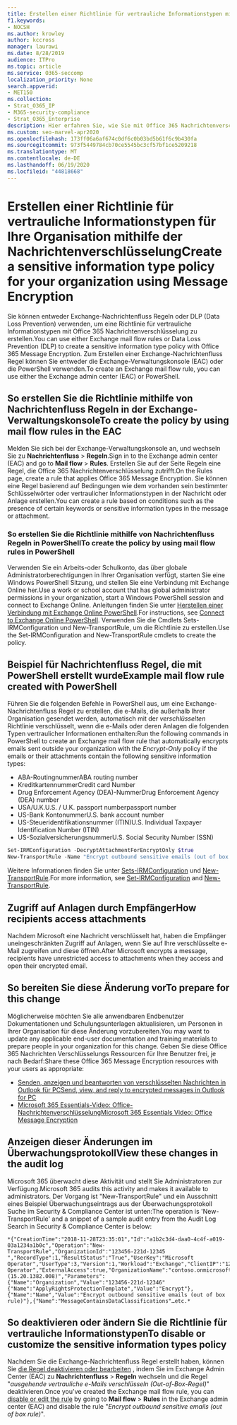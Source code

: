 ```yaml
---
title: Erstellen einer Richtlinie für vertrauliche Informationstypen mit Office 365 Nachrichtenverschlüsselung
f1.keywords:
- NOCSH
ms.author: krowley
author: kccross
manager: laurawi
ms.date: 8/28/2019
audience: ITPro
ms.topic: article
ms.service: O365-seccomp
localization_priority: None
search.appverid:
- MET150
ms.collection:
- Strat_O365_IP
- M365-security-compliance
- Strat_O365_Enterprise
description: Hier erfahren Sie, wie Sie mit Office 365 Nachrichtenverschlüsselung eine Richtlinie für vertrauliche Informationstypen für Ihre Organisation erstellen.
ms.custom: seo-marvel-apr2020
ms.openlocfilehash: 173ff06a6af674c0df6c0b03bd5b61f6c9b430fa
ms.sourcegitcommit: 973f5449784cb70ce5545bc3cf57bf1ce5209218
ms.translationtype: MT
ms.contentlocale: de-DE
ms.lasthandoff: 06/19/2020
ms.locfileid: "44818668"
---
```

# <a name="create-a-sensitive-information-type-policy-for-your-organization-using-message-encryption"></a><span data-ttu-id="14bae-103">Erstellen einer Richtlinie für vertrauliche Informationstypen für Ihre Organisation mithilfe der Nachrichtenverschlüsselung</span><span class="sxs-lookup"><span data-stu-id="14bae-103">Create a sensitive information type policy for your organization using Message Encryption</span></span>

<span data-ttu-id="14bae-104">Sie können entweder Exchange-Nachrichtenfluss Regeln oder DLP (Data Loss Prevention) verwenden, um eine Richtlinie für vertrauliche Informationstypen mit Office 365 Nachrichtenverschlüsselung zu erstellen.</span><span class="sxs-lookup"><span data-stu-id="14bae-104">You can use either Exchange mail flow rules or Data Loss Prevention (DLP) to create a sensitive information type policy with Office 365 Message Encryption.</span></span> <span data-ttu-id="14bae-105">Zum Erstellen einer Exchange-Nachrichtenfluss Regel können Sie entweder die Exchange-Verwaltungskonsole (EAC) oder die PowerShell verwenden.</span><span class="sxs-lookup"><span data-stu-id="14bae-105">To create an Exchange mail flow rule, you can use either the Exchange admin center (EAC) or PowerShell.</span></span>

## <a name="to-create-the-policy-by-using-mail-flow-rules-in-the-eac"></a><span data-ttu-id="14bae-106">So erstellen Sie die Richtlinie mithilfe von Nachrichtenfluss Regeln in der Exchange-Verwaltungskonsole</span><span class="sxs-lookup"><span data-stu-id="14bae-106">To create the policy by using mail flow rules in the EAC</span></span>

<span data-ttu-id="14bae-107">Melden Sie sich bei der Exchange-Verwaltungskonsole an, und wechseln Sie zu **Nachrichtenfluss**  >  **Regeln**.</span><span class="sxs-lookup"><span data-stu-id="14bae-107">Sign in to the Exchange admin center (EAC) and go to **Mail flow** > **Rules**.</span></span> <span data-ttu-id="14bae-108">Erstellen Sie auf der Seite Regeln eine Regel, die Office 365 Nachrichtenverschlüsselung zutrifft.</span><span class="sxs-lookup"><span data-stu-id="14bae-108">On the Rules page, create a rule that applies Office 365 Message Encryption.</span></span> <span data-ttu-id="14bae-109">Sie können eine Regel basierend auf Bedingungen wie dem vorhanden sein bestimmter Schlüsselwörter oder vertraulicher Informationstypen in der Nachricht oder Anlage erstellen.</span><span class="sxs-lookup"><span data-stu-id="14bae-109">You can create a rule based on conditions such as the presence of certain keywords or sensitive information types in the message or attachment.</span></span>

### <a name="to-create-the-policy-by-using-mail-flow-rules-in-powershell"></a><span data-ttu-id="14bae-110">So erstellen Sie die Richtlinie mithilfe von Nachrichtenfluss Regeln in PowerShell</span><span class="sxs-lookup"><span data-stu-id="14bae-110">To create the policy by using mail flow rules in PowerShell</span></span>

<span data-ttu-id="14bae-111">Verwenden Sie ein Arbeits-oder Schulkonto, das über globale Administratorberechtigungen in Ihrer Organisation verfügt, starten Sie eine Windows PowerShell Sitzung, und stellen Sie eine Verbindung mit Exchange Online her.</span><span class="sxs-lookup"><span data-stu-id="14bae-111">Use a work or school account that has global administrator permissions in your organization, start a Windows PowerShell session and connect to Exchange Online.</span></span> <span data-ttu-id="14bae-112">Anleitungen finden Sie unter [Herstellen einer Verbindung mit Exchange Online PowerShell](https://aka.ms/exopowershell).</span><span class="sxs-lookup"><span data-stu-id="14bae-112">For instructions, see [Connect to Exchange Online PowerShell](https://aka.ms/exopowershell).</span></span> <span data-ttu-id="14bae-113">Verwenden Sie die Cmdlets Sets-IRMConfiguration und New-TransportRule, um die Richtlinie zu erstellen.</span><span class="sxs-lookup"><span data-stu-id="14bae-113">Use the Set-IRMConfiguration and New-TransportRule cmdlets to create the policy.</span></span>

## <a name="example-mail-flow-rule-created-with-powershell"></a><span data-ttu-id="14bae-114">Beispiel für Nachrichtenfluss Regel, die mit PowerShell erstellt wurde</span><span class="sxs-lookup"><span data-stu-id="14bae-114">Example mail flow rule created with PowerShell</span></span>

<span data-ttu-id="14bae-115">Führen Sie die folgenden Befehle in PowerShell aus, um eine Exchange-Nachrichtenfluss Regel zu erstellen, die e-Mails, die außerhalb Ihrer Organisation gesendet werden, automatisch mit der *verschlüsselten* Richtlinie verschlüsselt, wenn die e-Mails oder deren Anlagen die folgenden Typen vertraulicher Informationen enthalten:</span><span class="sxs-lookup"><span data-stu-id="14bae-115">Run the following commands in PowerShell to create an Exchange mail flow rule that automatically encrypts emails sent outside your organization with the *Encrypt-Only* policy if the emails or their attachments contain the following sensitive information types:</span></span>

- <span data-ttu-id="14bae-116">ABA-Routingnummer</span><span class="sxs-lookup"><span data-stu-id="14bae-116">ABA routing number</span></span>
- <span data-ttu-id="14bae-117">Kreditkartennummer</span><span class="sxs-lookup"><span data-stu-id="14bae-117">Credit card Number</span></span>
- <span data-ttu-id="14bae-118">Drug Enforcement Agency (DEA)-Nummer</span><span class="sxs-lookup"><span data-stu-id="14bae-118">Drug Enforcement Agency (DEA) number</span></span>
- <span data-ttu-id="14bae-119">USA/U.K.</span><span class="sxs-lookup"><span data-stu-id="14bae-119">U.S. / U.K.</span></span> <span data-ttu-id="14bae-120">passport number</span><span class="sxs-lookup"><span data-stu-id="14bae-120">passport number</span></span>
- <span data-ttu-id="14bae-121">US-Bank Kontonummer</span><span class="sxs-lookup"><span data-stu-id="14bae-121">U.S. bank account number</span></span>
- <span data-ttu-id="14bae-122">US-Steueridentifikationsnummer (ITIN)</span><span class="sxs-lookup"><span data-stu-id="14bae-122">U.S. Individual Taxpayer Identification Number (ITIN)</span></span>
- <span data-ttu-id="14bae-123">US-Sozialversicherungsnummer</span><span class="sxs-lookup"><span data-stu-id="14bae-123">U.S. Social Security Number (SSN)</span></span>

```powershell
Set-IRMConfiguration -DecryptAttachmentForEncryptOnly $true
New-TransportRule -Name "Encrypt outbound sensitive emails (out of box rule)" -SentToScope  NotInOrganization  -ApplyRightsProtectionTemplate "Encrypt" -MessageContainsDataClassifications @(@{Name="ABA Routing Number"; minCount="1"},@{Name="Credit Card Number"; minCount="1"},@{Name="Drug Enforcement Agency (DEA) Number"; minCount="1"},@{Name="U.S. / U.K. Passport Number"; minCount="1"},@{Name="U.S. Bank Account Number"; minCount="1"},@{Name="U.S. Individual Taxpayer Identification Number (ITIN)"; minCount="1"},@{Name="U.S. Social Security Number (SSN)"; minCount="1"}) -SenderNotificationType "NotifyOnly"
```

<span data-ttu-id="14bae-124">Weitere Informationen finden Sie unter [Sets-IRMConfiguration](https://docs.microsoft.com/powershell/module/exchange/set-irmconfiguration?view=exchange-ps) und [New-TransportRule](https://docs.microsoft.com/powershell/module/exchange/New-TransportRule?view=exchange-ps).</span><span class="sxs-lookup"><span data-stu-id="14bae-124">For more information, see [Set-IRMConfiguration](https://docs.microsoft.com/powershell/module/exchange/set-irmconfiguration?view=exchange-ps) and [New-TransportRule](https://docs.microsoft.com/powershell/module/exchange/New-TransportRule?view=exchange-ps).</span></span>

## <a name="how-recipients-access-attachments"></a><span data-ttu-id="14bae-125">Zugriff auf Anlagen durch Empfänger</span><span class="sxs-lookup"><span data-stu-id="14bae-125">How recipients access attachments</span></span>

<span data-ttu-id="14bae-126">Nachdem Microsoft eine Nachricht verschlüsselt hat, haben die Empfänger uneingeschränkten Zugriff auf Anlagen, wenn Sie auf Ihre verschlüsselte e-Mail zugreifen und diese öffnen.</span><span class="sxs-lookup"><span data-stu-id="14bae-126">After Microsoft encrypts a message, recipients have unrestricted access to attachments when they access and open their encrypted email.</span></span>

## <a name="to-prepare-for-this-change"></a><span data-ttu-id="14bae-127">So bereiten Sie diese Änderung vor</span><span class="sxs-lookup"><span data-stu-id="14bae-127">To prepare for this change</span></span>

<span data-ttu-id="14bae-128">Möglicherweise möchten Sie alle anwendbaren Endbenutzer Dokumentationen und Schulungsunterlagen aktualisieren, um Personen in Ihrer Organisation für diese Änderung vorzubereiten.</span><span class="sxs-lookup"><span data-stu-id="14bae-128">You may want to update any applicable end-user documentation and training materials to prepare people in your organization for this change.</span></span> <span data-ttu-id="14bae-129">Geben Sie diese Office 365 Nachrichten Verschlüsselungs Ressourcen für Ihre Benutzer frei, je nach Bedarf:</span><span class="sxs-lookup"><span data-stu-id="14bae-129">Share these Office 365 Message Encryption resources with your users as appropriate:</span></span>

- [<span data-ttu-id="14bae-130">Senden, anzeigen und beantworten von verschlüsselten Nachrichten in Outlook für PC</span><span class="sxs-lookup"><span data-stu-id="14bae-130">Send, view, and reply to encrypted messages in Outlook for PC</span></span>](https://support.microsoft.com/en-us/office/send-view-and-reply-to-encrypted-messages-in-outlook-for-pc-eaa43495-9bbb-4fca-922a-df90dee51980)
- [<span data-ttu-id="14bae-131">Microsoft 365 Essentials-Video: Office-Nachrichtenverschlüsselung</span><span class="sxs-lookup"><span data-stu-id="14bae-131">Microsoft 365 Essentials Video: Office Message Encryption</span></span>](https://youtu.be/CQR0cG_iEUc)

## <a name="view-these-changes-in-the-audit-log"></a><span data-ttu-id="14bae-132">Anzeigen dieser Änderungen im Überwachungsprotokoll</span><span class="sxs-lookup"><span data-stu-id="14bae-132">View these changes in the audit log</span></span>

<span data-ttu-id="14bae-133">Microsoft 365 überwacht diese Aktivität und stellt Sie Administratoren zur Verfügung.</span><span class="sxs-lookup"><span data-stu-id="14bae-133">Microsoft 365 audits this activity and makes it available to administrators.</span></span> <span data-ttu-id="14bae-134">Der Vorgang ist "New-TransportRule" und ein Ausschnitt eines Beispiel Überwachungseintrags aus der Überwachungsprotokoll Suche im Security & Compliance Center ist unten:</span><span class="sxs-lookup"><span data-stu-id="14bae-134">The operation is 'New-TransportRule' and a snippet of a sample audit entry from the Audit Log Search in Security & Compliance Center is below:</span></span>

```text
*{"CreationTime":"2018-11-28T23:35:01","Id":"a1b2c3d4-daa0-4c4f-a019-03a1234a1b0c","Operation":"New-TransportRule","OrganizationId":"123456-221d-12345 ","RecordType":1,"ResultStatus":"True","UserKey":"Microsoft Operator","UserType":3,"Version":1,"Workload":"Exchange","ClientIP":"123.456.147.68:17584","ObjectId":"","UserId":"Microsoft Operator","ExternalAccess":true,"OrganizationName":"contoso.onmicrosoft.com","OriginatingServer":"CY4PR13MBXXXX (15.20.1382.008)","Parameters": {"Name":"Organization","Value":"123456-221d-12346"{"Name":"ApplyRightsProtectionTemplate","Value":"Encrypt"},{"Name":"Name","Value":"Encrypt outbound sensitive emails (out of box rule)"},{"Name":"MessageContainsDataClassifications"…etc.*
```

## <a name="to-disable-or-customize-the-sensitive-information-types-policy"></a><span data-ttu-id="14bae-135">So deaktivieren oder ändern Sie die Richtlinie für vertrauliche Informationstypen</span><span class="sxs-lookup"><span data-stu-id="14bae-135">To disable or customize the sensitive information types policy</span></span>

<span data-ttu-id="14bae-136">Nachdem Sie die Exchange-Nachrichtenfluss Regel erstellt haben, können Sie [die Regel deaktivieren oder bearbeiten](https://docs.microsoft.com/exchange/security-and-compliance/mail-flow-rules/manage-mail-flow-rules#enable-or-disable-a-mail-flow-rule) , indem Sie im Exchange Admin Center (EAC) zu **Nachrichtenfluss**  >  **Regeln** wechseln und die Regel "*ausgehende vertrauliche e-Mails verschlüsseln (Out-of-Box-Regel)*" deaktivieren.</span><span class="sxs-lookup"><span data-stu-id="14bae-136">Once you've created the Exchange mail flow rule, you can [disable or edit the rule](https://docs.microsoft.com/exchange/security-and-compliance/mail-flow-rules/manage-mail-flow-rules#enable-or-disable-a-mail-flow-rule) by going to **Mail flow** > **Rules** in the Exchange admin center (EAC) and disable the rule "*Encrypt outbound sensitive emails (out of box rule)*".</span></span>
